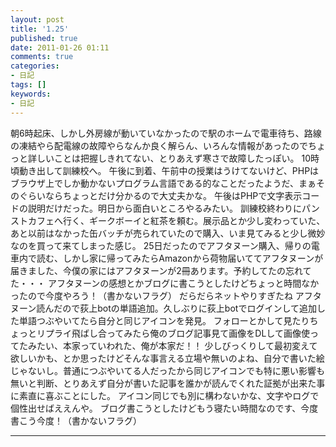 ```yaml
---
layout: post
title: '1.25'
published: true
date: 2011-01-26 01:11
comments: true
categories:
- 日記
tags: []
keywords:
- 日記
---
```

朝6時起床、しかし外房線が動いていなかったので駅のホームで電車待ち、路線の凍結やら配電線の故障やらなんか良く解らん、いろんな情報があったのでちょっと詳しいことは把握しきれてない、とりあえず寒さで故障したっぽい。
10時頃動き出して訓練校へ。
午後に到着、午前中の授業はうけてないけど、PHPはブラウザ上でしか動かないプログラム言語である的なことだったようだ、まぁそのぐらいならちょっとだけ分かるので大丈夫かな。
午後はPHPで文字表示コードの説明だけだった。明日から面白いところやるみたい。
訓練校終わりにパンストカフェへ行く、ギークボーイと紅茶を頼む。展示品とか少し変わっていた、あと以前はなかった缶バッチが売られていたので購入、いま見てみると少し微妙なのを買って来てしまった感じ。
25日だったのでアフタヌーン購入、帰りの電車内で読む、しかし家に帰ってみたらAmazonから荷物届いててアフタヌーンが届きました、今僕の家にはアフタヌーンが2冊あります。予約してたの忘れてた・・・
アフタヌーンの感想とかブログに書こうとしたけどちょっと時間なかったので今度やろう！（書かないフラグ）
だらだらネットやりすぎたね
アフタヌーン読んだので荻上botの単語追加。久しぶりに荻上botでログインして追加した単語つぶやいてたら自分と同じアイコンを発見。
フォローとかして見たりちょっとリプライ飛ばし合ってみたら俺のブログ記事見て画像をDLして画像使ってたみたい、本家っていわれた、俺が本家だ！！
少しびっくりして最初変えて欲しいかも、とか思ったけどそんな事言える立場や無いのよね、自分で書いた絵じゃないし。普通につぶやいてる人だったから同じアイコンでも特に悪い影響も無いと判断、とりあえず自分が書いた記事を誰かが読んでくれた証拠が出来た事に素直に喜ぶことにした。
アイコン同じでも別に構わないかな、文字やログで個性出せばええんや。
ブログ書こうとしたけどもう寝たい時間なのです、今度書こう今度！（書かないフラグ）

---

